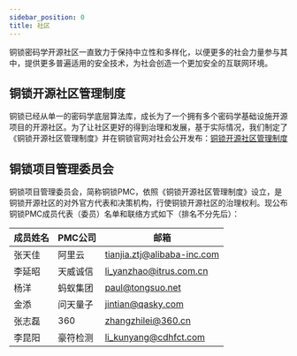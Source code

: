 ```yaml
---
sidebar_position: 0
title: 社区
---
```


铜锁密码学开源社区一直致力于保持中立性和多样化，以便更多的社会力量参与其中，提供更多普遍适用的安全技术，为社会创造一个更加安全的互联网环境。

## 铜锁开源社区管理制度

铜锁已经从单一的密码学底层算法库，成长为了一个拥有多个密码学基础设施开源项目的开源社区。为了让社区更好的得到治理和发展，基于实际情况，我们制定了《铜锁开源社区管理制度》并在铜锁官网对社会公开发布：[铜锁开源社区管理制度](https://www.tongsuo.net/bylaws/)

## 铜锁项目管理委员会

铜锁项目管理委员会，简称铜锁PMC，依照《铜锁开源社区管理制度》设立，是铜锁开源社区的对外官方代表和决策机构，行使铜锁开源社区的治理权利。现公布铜锁PMC成员代表（委员）名单和联络方式如下（排名不分先后）：

| 成员姓名 | PMC公司 | 邮箱                          |
|------|-------|-----------------------------|
| 张天佳  | 阿里云   | tianjia.ztj@alibaba-inc.com |
| 李延昭  | 天威诚信  | li_yanzhao@itrus.com.cn     |
| 杨洋   | 蚂蚁集团  | paul@tongsuo.net            |
| 金添   | 问天量子  | jintian@qasky.com           |
| 张志磊  | 360   | zhangzhilei@360.cn          |
| 李昆阳  | 豪符检测  | li_kunyang@cdhfct.com       |